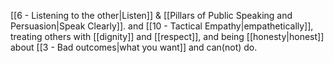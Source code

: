 [[6 - Listening to the other|Listen]] & [[Pillars of Public Speaking and Persuasion|Speak Clearly]]. and [[10 - Tactical Empathy|empathetically]], treating others with [[dignity]] and [[respect]], and being [[honesty|honest]] about [[3 - Bad outcomes|what you want]] and can(not) do.
